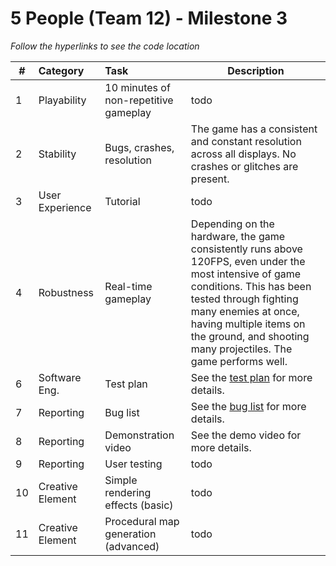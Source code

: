 # 5 People (Team 12) - Milestone 3

_Follow the hyperlinks to see the code location_

| #   | Category         | Task                                  | Description                                                                                                                                                                                                                                                                   |
| --- | :--------------- | :------------------------------------ | ----------------------------------------------------------------------------------------------------------------------------------------------------------------------------------------------------------------------------------------------------------------------------- |
| 1   | Playability      | 10 minutes of non-repetitive gameplay | todo                                                                                                                                                                                                                                                                          |
| 2   | Stability        | Bugs, crashes, resolution             | The game has a consistent and constant resolution across all displays. No crashes or glitches are present.                                                                                                                                                                    |
| 3   | User Experience  | Tutorial                              | todo                                                                                                                                                                                                                                                                          |
| 4   | Robustness       | Real-time gameplay                    | Depending on the hardware, the game consistently runs above 120FPS, even under the most intensive of game conditions. This has been tested through fighting many enemies at once, having multiple items on the ground, and shooting many projectiles. The game performs well. |
| 6   | Software Eng.    | Test plan                             | See the [test plan](doc/test-plan.md) for more details.                                                                                                                                                                                                                       |
| 7   | Reporting        | Bug list                              | See the [bug list](doc/bug-report.csv) for more details.                                                                                                                                                                                                                      |
| 8   | Reporting        | Demonstration video                   | See the demo video for more details.                                                                                                                                                                                                                                          |
| 9   | Reporting        | User testing                          | todo                                                                                                                                                                                                                                                                          |
| 10  | Creative Element | Simple rendering effects (basic)      | todo                                                                                                                                                                                                                                                                          |
| 11  | Creative Element | Procedural map generation (advanced)  | todo                                                                                                                                                                                                                                                                          |
